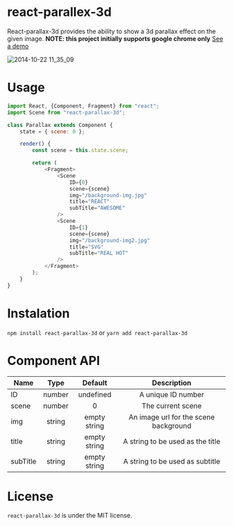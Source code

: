 # react-parallex-3d
React-parallax-3d provides the ability to show a 3d parallax effect on the given image.
    **NOTE: this project initially supports google chrome only**
    [See a demo](https://bigfanjs.github.io/react-parallax-3d-demo/)

![2014-10-22 11_35_09](https://media.giphy.com/media/1zlnls15fmk04rFayX/giphy.gif)

# Usage
```js
import React, {Component, Fragment} from "react";
import Scene from "react-parallax-3d";

class Parallax extends Component {
    state = { scene: 0 };

    render() {
        const scene = this.state.scene;

        return (
            <Fragment>
                <Scene
                    ID={0}
                    scene={scene}
                    img="/background-img.jpg"
                    title="REACT"
                    subTitle="AWESOME"
                />
                <Scene
                    ID={1}
                    scene={scene}
                    img="/background-img2.jpg"
                    title="SVG"
                    subTitle="REAL HOT"
                />
            </Fragment>
        );
    }
}
```

# Instalation
``npm install react-parallax-3d`` or ``yarn add react-parallax-3d``

# Component API
| Name          | Type          | Default      | Description                                          |
| ------------- |:-------------:|:------------:|:----------------------------------------------------:|
| ID            | number        | undefined    | A unique ID number                                   |
| scene         | number        | 0            | The current scene                                    |
| img           | string        | empty string | An image url for the scene background                |
| title         | string        | empty string | A string to be used as the title                     |
| subTitle      | string        | empty string | A string to be used as subtitle                      |

# License
``react-parallax-3d`` is under the MIT license.
